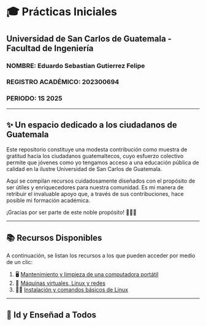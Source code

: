 # 🎓 **Prácticas Iniciales**  
## **Universidad de San Carlos de Guatemala - Facultad de Ingeniería**  

### **NOMBRE:** Eduardo Sebastian Gutierrez Felipe  
### **REGISTRO ACADÉMICO:** 202300694  
### **PERIODO:** 1S 2025  

---

## ✨ **Un espacio dedicado a los ciudadanos de Guatemala**  

Este repositorio constituye una modesta contribución como muestra de gratitud hacia los ciudadanos guatemaltecos, cuyo esfuerzo colectivo permite que jóvenes como yo tengamos acceso a una educación pública de calidad en la ilustre Universidad de San Carlos de Guatemala.  

Aquí se compilan recursos cuidadosamente diseñados con el propósito de ser útiles y enriquecedores para nuestra comunidad. Es mi manera de retribuir el invaluable apoyo que, a través de sus contribuciones, hace posible mi formación académica.  

¡Gracias por ser parte de este noble propósito! 🚀🇬🇹  

---

## 📚 **Recursos Disponibles**  

A continuación, se listan los recursos a los que pueden acceder por medio de un clic:  

1. 🖥️ [Mantenimiento y limpieza de una computadora portátil](01.%20Limpieza%20de%20una%20computadora/)  
2. 🔌 [Máquinas virtuales, Linux y redes](02.%20Máquinas%20virtuales%20y%20redes)
3. 🧑‍💻 [Instalación y comandos básicos de Linux](03.%20Instalación%20y%20uso%20de%20Linux)

---

## 🌟 **Id y Enseñad a Todos**  
